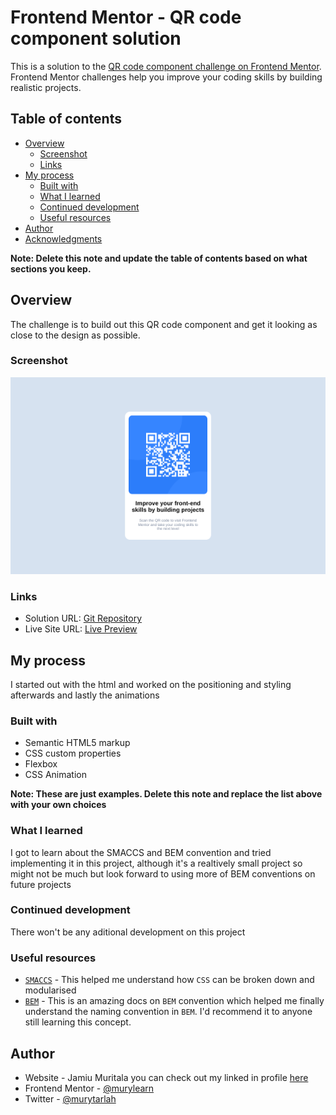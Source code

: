# Frontend Mentor - QR code component solution

This is a solution to the [QR code component challenge on Frontend Mentor](https://www.frontendmentor.io/challenges/qr-code-component-iux_sIO_H). Frontend Mentor challenges help you improve your coding skills by building realistic projects.

## Table of contents

-   [Overview](#overview)
    -   [Screenshot](#screenshot)
    -   [Links](#links)
-   [My process](#my-process)
    -   [Built with](#built-with)
    -   [What I learned](#what-i-learned)
    -   [Continued development](#continued-development)
    -   [Useful resources](#useful-resources)
-   [Author](#author)
-   [Acknowledgments](#acknowledgments)

**Note: Delete this note and update the table of contents based on what sections you keep.**

## Overview

The challenge is to build out this QR code component and get it looking as close to the design as possible.

### Screenshot

![](./screenshot.png)

### Links

-   Solution URL: [Git Repository](https://github.com/murylearn/qr-code-component)
-   Live Site URL: [Live Preview](https://qr-code-component.github.io)

## My process

I started out with the html and worked on the positioning and styling afterwards and lastly the animations

### Built with

-   Semantic HTML5 markup
-   CSS custom properties
-   Flexbox
-   CSS Animation

**Note: These are just examples. Delete this note and replace the list above with your own choices**

### What I learned

I got to learn about the SMACCS and BEM convention and tried implementing it in this project, although it's a realtively small project so might not be much but look forward to using more of BEM conventions on future projects

### Continued development

There won't be any aditional development on this project

### Useful resources

-   [`SMACCS`](http://smacss.com/) - This helped me understand how `CSS` can be broken down and modularised
-   [`BEM`](http://getbem.com/) - This is an amazing docs on `BEM` convention which helped me finally understand the naming convention in `BEM`. I'd recommend it to anyone still learning this concept.

## Author

-   Website - Jamiu Muritala you can check out my linked in profile [here](https://www.your-site.com)
-   Frontend Mentor - [@murylearn](https://www.frontendmentor.io/profile/murylearn)
-   Twitter - [@murytarlah](https://www.twitter.com/murytarlah)

